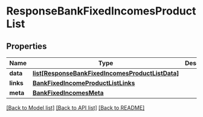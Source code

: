 # ResponseBankFixedIncomesProductList

## Properties
Name | Type | Description | Notes
------------ | ------------- | ------------- | -------------
**data** | [**list[ResponseBankFixedIncomesProductListData]**](ResponseBankFixedIncomesProductListData.md) |  | 
**links** | [**BankFixedIncomeProductListLinks**](BankFixedIncomeProductListLinks.md) |  | 
**meta** | [**BankFixedIncomesMeta**](BankFixedIncomesMeta.md) |  | 

[[Back to Model list]](../README.md#documentation-for-models) [[Back to API list]](../README.md#documentation-for-api-endpoints) [[Back to README]](../README.md)

